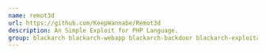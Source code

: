 ```yaml
---
name: remot3d
url: https://github.com/KeepWannabe/Remot3d
description: An Simple Exploit for PHP Language.
group: blackarch blackarch-webapp blackarch-backdoor blackarch-exploitation
---
```

